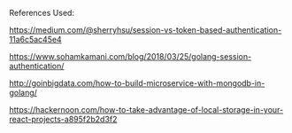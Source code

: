 References Used:

https://medium.com/@sherryhsu/session-vs-token-based-authentication-11a6c5ac45e4 

https://www.sohamkamani.com/blog/2018/03/25/golang-session-authentication/ 

http://goinbigdata.com/how-to-build-microservice-with-mongodb-in-golang/ 

https://hackernoon.com/how-to-take-advantage-of-local-storage-in-your-react-projects-a895f2b2d3f2
